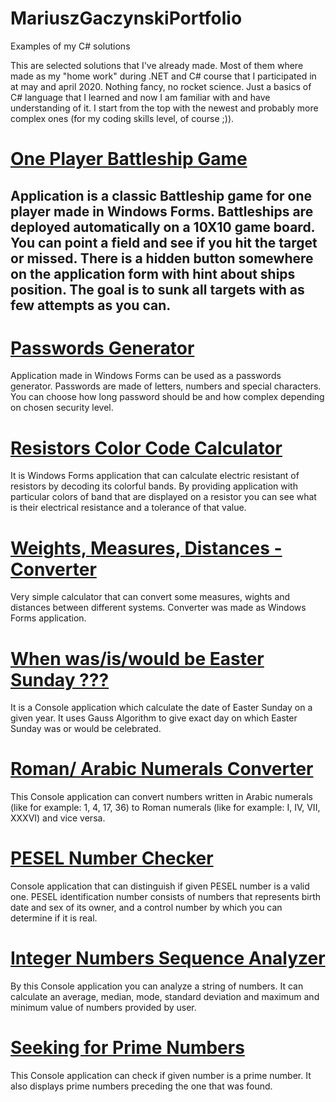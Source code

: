 # MariuszGaczynskiPortfolio
Examples of my C# solutions

This are selected solutions that I've already made. Most of them where made as my "home work" during .NET and C# course that I participated in at may and april 2020.
Nothing fancy, no rocket science. Just a basics of C# language that I learned and now I am familiar with and have understanding of it. I start from the top with the newest and probably more complex ones (for my coding skills level, of course ;)).

# [One Player Battleship Game](https://github.com/MariuszGaczynski/Zadanie20_Statki/tree/master/Zadanie20_Statki)
Application is a classic Battleship game for one player made in Windows Forms. Battleships are deployed automatically on a 10X10 game board. You can point a field and see if you hit the target or missed. There is a hidden button somewhere on the application form with hint about ships position. The goal is to sunk all targets with as few attempts as you can.
---------------------------------------------------------------------------------------------------------------------------------------------------------------------

# [Passwords Generator](https://github.com/MariuszGaczynski/Zadanie19_GeneratorHasel2/tree/master/Zadanie19_GeneratorHasel2)
Application made in Windows Forms can be used as a passwords generator. Passwords are made of letters, numbers and special characters. You can choose how long password should be and how complex depending on chosen security level.


# [Resistors Color Code Calculator](https://github.com/MariuszGaczynski/Zadanie15_Rezystory/tree/master/Zadanie15_Rezystory)
It is Windows Forms application that can calculate electric resistant of resistors by decoding its colorful bands. By providing application with particular colors of band that are displayed on a resistor you can see what is their electrical resistance and a tolerance of that value.


# [Weights, Measures, Distances - Converter](https://github.com/MariuszGaczynski/Zadanie17_WagiMiaryPredkosci/tree/master/Zadanie17_WagiMiaryPredkosci)
Very simple calculator that can convert some measures, wights and distances between different systems. Converter was made as Windows Forms application.


# [When was/is/would be Easter Sunday ???](https://github.com/MariuszGaczynski/Zadanie7_DataWielkanocy/tree/master/Zadanie7_DataWielkanocy)
It is a Console application which calculate the date of Easter Sunday on a given year. It uses Gauss Algorithm to give exact day on which Easter Sunday was or would be celebrated.


# [Roman/ Arabic Numerals Converter](https://github.com/MariuszGaczynski/Zadanie5_LiczbyRzymskie/tree/master/Zadanie5_LiczbyRzymskie)
This Console application can convert numbers written in Arabic numerals (like for example: 1, 4, 17, 36)  to Roman numerals (like for example: I, IV, VII, XXXVI)  and vice versa.


# [PESEL Number Checker](https://github.com/MariuszGaczynski/Zadanie10_NumerPESEL/tree/master/Zadanie10_NumerPESEL)
Console application that can distinguish if given PESEL number is a valid one. PESEL identification number consists of numbers that represents birth date and sex of its owner, and a control number by which you can determine if it is real.


# [Integer Numbers Sequence Analyzer](https://github.com/MariuszGaczynski/Zadanie12_AnalizaLiczb/tree/master/Zadanie12_AnalizaLiczb)
By this Console application you can analyze a string of numbers. It can calculate an average, median, mode, standard deviation and maximum and minimum value of numbers provided by user.


# [Seeking for Prime Numbers](https://github.com/MariuszGaczynski/Zadanie3_LiczbyPierwsze/tree/master/Zadanie3_LiczbyPierwsze)
This Console application can check if given number is a prime number. It also displays prime numbers preceding the one that was found.
